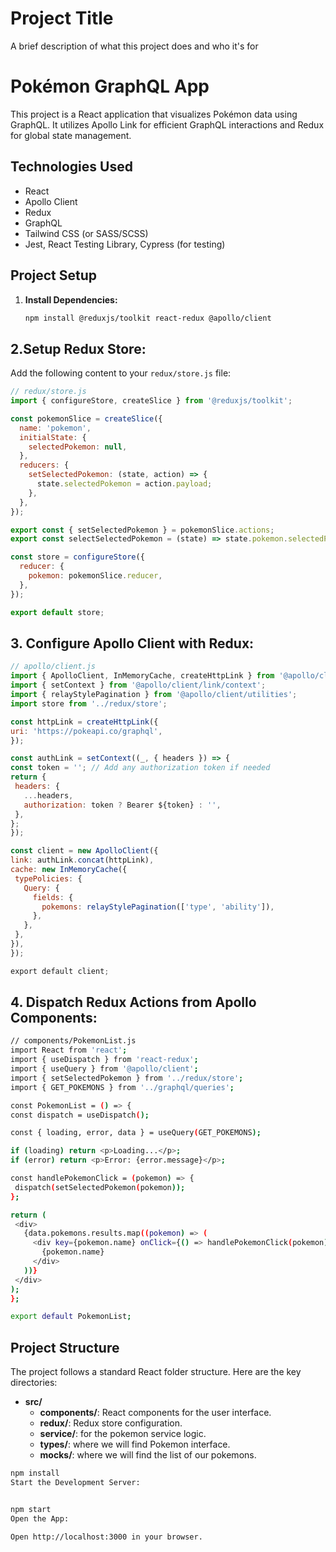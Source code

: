 # Project Title

A brief description of what this project does and who it's for

# Pokémon GraphQL App

This project is a React application that visualizes Pokémon data using GraphQL. It utilizes Apollo Link for efficient GraphQL interactions and Redux for global state management.

## Technologies Used

- React
- Apollo Client
- Redux
- GraphQL
- Tailwind CSS (or SASS/SCSS)
- Jest, React Testing Library, Cypress (for testing)

## Project Setup

1. **Install Dependencies:**

   ```bash
   npm install @reduxjs/toolkit react-redux @apollo/client

   ```


## 2.Setup Redux Store:

Add the following content to your `redux/store.js` file:

```javascript
// redux/store.js
import { configureStore, createSlice } from '@reduxjs/toolkit';

const pokemonSlice = createSlice({
  name: 'pokemon',
  initialState: {
    selectedPokemon: null,
  },
  reducers: {
    setSelectedPokemon: (state, action) => {
      state.selectedPokemon = action.payload;
    },
  },
});

export const { setSelectedPokemon } = pokemonSlice.actions;
export const selectSelectedPokemon = (state) => state.pokemon.selectedPokemon;

const store = configureStore({
  reducer: {
    pokemon: pokemonSlice.reducer,
  },
});

export default store;
```


## 3. Configure Apollo Client with Redux:
   ```javascript
   // apollo/client.js
import { ApolloClient, InMemoryCache, createHttpLink } from '@apollo/client';
import { setContext } from '@apollo/client/link/context';
import { relayStylePagination } from '@apollo/client/utilities';
import store from '../redux/store';

const httpLink = createHttpLink({
  uri: 'https://pokeapi.co/graphql',
});

const authLink = setContext((_, { headers }) => {
  const token = ''; // Add any authorization token if needed
  return {
    headers: {
      ...headers,
      authorization: token ? Bearer ${token} : '',
    },
  };
});

const client = new ApolloClient({
  link: authLink.concat(httpLink),
  cache: new InMemoryCache({
    typePolicies: {
      Query: {
        fields: {
          pokemons: relayStylePagination(['type', 'ability']),
        },
      },
    },
  }),
});

export default client;
```
   
## 4. Dispatch Redux Actions from Apollo Components:
   ```bash
   // components/PokemonList.js
import React from 'react';
import { useDispatch } from 'react-redux';
import { useQuery } from '@apollo/client';
import { setSelectedPokemon } from '../redux/store';
import { GET_POKEMONS } from '../graphql/queries';

const PokemonList = () => {
  const dispatch = useDispatch();

  const { loading, error, data } = useQuery(GET_POKEMONS);

  if (loading) return <p>Loading...</p>;
  if (error) return <p>Error: {error.message}</p>;

  const handlePokemonClick = (pokemon) => {
    dispatch(setSelectedPokemon(pokemon));
  };

  return (
    <div>
      {data.pokemons.results.map((pokemon) => (
        <div key={pokemon.name} onClick={() => handlePokemonClick(pokemon)}>
          {pokemon.name}
        </div>
      ))}
    </div>
  );
};

export default PokemonList;
   ```

## Project Structure

The project follows a standard React folder structure. Here are the key directories:

- **src/**
  - **components/**: React components for the user interface.
  - **redux/**: Redux store configuration.
  - **service/**: for the pokemon service logic.
  - **types/**: where we will find Pokemon interface.
  - **mocks/**: where we will find the list of our pokemons.

```bash
npm install
Start the Development Server:


npm start
Open the App:

Open http://localhost:3000 in your browser.
```
